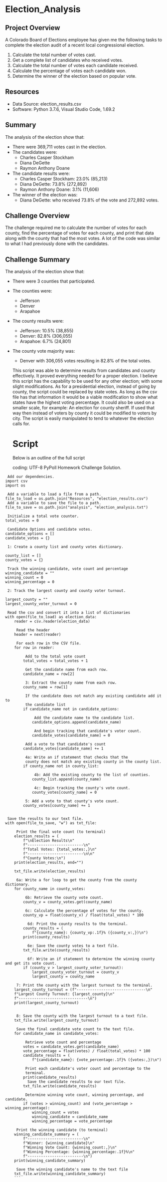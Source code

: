 # Election_Analysis
 
## Project Overview
A Colorado Board of Elections employee has given me the following tasks to complete the election audit of a recent local congressional election.

1. Calculate the total number of votes cast.
2. Get a complete list of candidates who received votes.
3. Calculate the total number of votes each candidate received.
4. Calculate the percentage of votes each candidate won.
5. Determine the winner of the election based on popular vote.

## Resources
- Data Source: election_results.csv
- Software: Python 3.7.6, Visual Studio Code, 1.69.2

## Summary
The analysis of the election show that:
- There were 369,711 votes cast in the election.
- The candidates were:
   - Charles Casper Stockham
   - Diana DeGette
   - Raymon Anthony Doane
- The candidate results were:
   - Charles Casper Stockham: 23.0% (85,213)
   - Diana DeGette: 73.8% (272,892)
   - Raymon Anthony Doane: 3.1% (11,606)
- The winner of the election was:
   - Diana DeGette: who received 73.8% of the vote and 272,892 votes.

## Challenge Overview
The challenge required me to calculate the number of votes for each county, find the percentage of votes for each county, and print that data along with the county that had the most votes. A lot of the code was similar to what I had previously done with the candidates.
## Challenge Summary
The analysis of the election show that:
- There were 3 counties that participated.
- The counties were:
  - Jefferson
  - Denver
  - Arapahoe
- The county results were:
  - Jefferson: 10.5% (38,855)
  - Denver: 82.8% (306,055)
  - Arapahoe: 6.7% (24,801)
- The county vote majority was:
  - Denver with 306,055 votes resulting in 82.8% of the total votes.
  
  This script was able to determine results from candidates and county effectively. It proved everything needed for a proper election. I believe this script has the capability to be used for any other election; with some slight modifications. As for a presidential election, instead of going by county, the script could be replaced by state votes. As long as the csv file has that information it would be a viable modification to show what states have the highest voting percentage. It could also be used on a smaller scale, for example: An election for county sheriff. If used that way then instead of voters by county it could be modified to voters by city. The script is easily manipulated to tend to whatever the election calls for. 
  
  # Script
  Below is an outline of the full script
  
  coding: UTF-8
PyPoll Homework Challenge Solution.
```
 Add our dependencies.
import csv
import os

 Add a variable to load a file from a path.
file_to_load = os.path.join("Resources", "election_results.csv")
 Add a variable to save the file to a path.
file_to_save = os.path.join("analysis", "election_analysis.txt")

 Initialize a total vote counter.
total_votes = 0

 Candidate Options and candidate votes.
candidate_options = []
candidate_votes = {}

 1: Create a county list and county votes dictionary.

county_list = []
county_votes = {}

 Track the winning candidate, vote count and percentage
winning_candidate = ""
winning_count = 0
winning_percentage = 0

 2: Track the largest county and county voter turnout.

largest_county = ""
largest_county_voter_turnout = 0

 Read the csv and convert it into a list of dictionaries
with open(file_to_load) as election_data:
    reader = csv.reader(election_data)

     Read the header
    header = next(reader)

     For each row in the CSV file.
    for row in reader:

         Add to the total vote count
        total_votes = total_votes + 1

         Get the candidate name from each row.
        candidate_name = row[2]

         3: Extract the county name from each row.
        county_name = row[1]

         If the candidate does not match any existing candidate add it to
         the candidate list
        if candidate_name not in candidate_options:

             Add the candidate name to the candidate list.
            candidate_options.append(candidate_name)

             And begin tracking that candidate's voter count.
            candidate_votes[candidate_name] = 0

         Add a vote to that candidate's count
        candidate_votes[candidate_name] += 1

         4a: Write an if statement that checks that the
         county does not match any existing county in the county list.
        if county_name not in county_list:

             4b: Add the existing county to the list of counties.
            county_list.append(county_name)

             4c: Begin tracking the county's vote count.
            county_votes[county_name] = 0

         5: Add a vote to that county's vote count.
        county_votes[county_name] += 1


 Save the results to our text file.
with open(file_to_save, "w") as txt_file:

     Print the final vote count (to terminal)
    election_results = (
        f"\nElection Results\n"
        f"-------------------------\n"
        f"Total Votes: {total_votes:,}\n"
        f"-------------------------\n\n"
        f"County Votes:\n")
    print(election_results, end="")

    txt_file.write(election_results)

     6a: Write a for loop to get the county from the county dictionary.
    for county_name in county_votes:

         6b: Retrieve the county vote count.
        county_v = county_votes.get(county_name)

         6c: Calculate the percentage of votes for the county.
        county_vp = float(county_v) / float(total_votes) * 100

          6d: Print the county results to the terminal.
        county_results = (
            f"{county_name}: {county_vp:.1f}% ({county_v:,})\n")
        print(county_results)

          6e: Save the county votes to a text file.
        txt_file.write(county_results)

          6f: Write an if statement to determine the winning county and get its vote count.
        if (county_v > largest_county_voter_turnout):
            largest_county_voter_turnout = county_v
            largest_county = county_name
            
     7: Print the county with the largest turnout to the terminal.
    largest_county_turnout = (f"-------------------------------\n"
    f"Largest County Turnout: {largest_county}\n"
    f"-------------------------------\n")
    print(largest_county_turnout)
         

     8: Save the county with the largest turnout to a text file.
    txt_file.write(largest_county_turnout)

     Save the final candidate vote count to the text file.
    for candidate_name in candidate_votes:

         Retrieve vote count and percentage
        votes = candidate_votes.get(candidate_name)
        vote_percentage = float(votes) / float(total_votes) * 100
        candidate_results = (
            f"{candidate_name}: {vote_percentage:.1f}% ({votes:,})\n")

         Print each candidate's voter count and percentage to the
         terminal.
        print(candidate_results)
          Save the candidate results to our text file.
        txt_file.write(candidate_results)

         Determine winning vote count, winning percentage, and candidate.
        if (votes > winning_count) and (vote_percentage > winning_percentage):
            winning_count = votes
            winning_candidate = candidate_name
            winning_percentage = vote_percentage

     Print the winning candidate (to terminal)
    winning_candidate_summary = (
        f"-------------------------\n"
        f"Winner: {winning_candidate}\n"
        f"Winning Vote Count: {winning_count:,}\n"
        f"Winning Percentage: {winning_percentage:.1f}%\n"
        f"-------------------------\n")
    print(winning_candidate_summary)

     Save the winning candidate's name to the text file
    txt_file.write(winning_candidate_summary)
    ```
